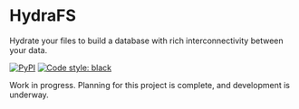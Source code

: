 # HydraFS

Hydrate your files to build a database with rich interconnectivity between your data.

[![PyPI](https://img.shields.io/pypi/v/hydrafs?color=%2334D058&label=pypi%20package)](https://pypi.org/project/hydrafs)
[![Code style: black](https://img.shields.io/badge/code%20style-black-000000.svg)](https://github.com/psf/black)

Work in progress. Planning for this project is complete, and development is underway.
